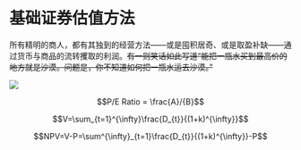 # 基础证券估值方法

所有精明的商人，都有其独到的经营方法——或是囤积居奇、或是取盈补缺——通过货币与商品的流转攫取的利润。~~有一则笑话如此写道“能把一瓶水买到最高价的地方就是沙漠。问题是，你不知道如何把一瓶水运去沙漠。”~~

![](https://i.imgur.com/ehzmrh3.gif)


$$P/E Ratio = \frac{A}/{B}$$

$$V=\sum_{t=1}^{\infty}\frac{D_{t}}{(1+k)^{\infty}}$$

$$NPV=V-P=\sum^{\infty}_{t=1}\frac{D_{t}}{(1+k)^{\infty}}-P$$
